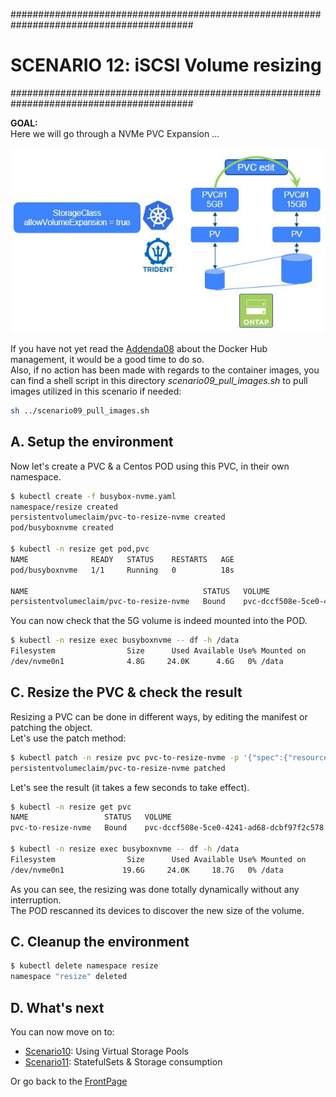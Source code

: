 #########################################################################################
# SCENARIO 12: iSCSI Volume resizing
#########################################################################################

**GOAL:**  
Here we will go through a NVMe PVC Expansion ...

<p align="center"><img src="../Images/scenario09_2.jpg"></p>

If you have not yet read the [Addenda08](../../../Addendum/Addenda08) about the Docker Hub management, it would be a good time to do so.  
Also, if no action has been made with regards to the container images, you can find a shell script in this directory *scenario09_pull_images.sh* to pull images utilized in this scenario if needed:  
```bash
sh ../scenario09_pull_images.sh
```

## A. Setup the environment

Now let's create a PVC & a Centos POD using this PVC, in their own namespace.  
```bash
$ kubectl create -f busybox-nvme.yaml
namespace/resize created
persistentvolumeclaim/pvc-to-resize-nvme created
pod/busyboxnvme created

$ kubectl -n resize get pod,pvc
NAME              READY   STATUS    RESTARTS   AGE
pod/busyboxnvme   1/1     Running   0          18s

NAME                                       STATUS   VOLUME                                     CAPACITY   ACCESS MODES   STORAGECLASS         VOLUMEATTRIBUTESCLASS   AGE
persistentvolumeclaim/pvc-to-resize-nvme   Bound    pvc-dccf508e-5ce0-4241-ad68-dcbf97f2c578   5Gi        RWO            storage-class-nvme   <unset>                 18s
```

You can now check that the 5G volume is indeed mounted into the POD.  
```bash
$ kubectl -n resize exec busyboxnvme -- df -h /data
Filesystem                Size      Used Available Use% Mounted on
/dev/nvme0n1              4.8G     24.0K      4.6G   0% /data
```

## C. Resize the PVC & check the result

Resizing a PVC can be done in different ways, by editing the manifest or patching the object.  
Let's use the patch method:
```bash
$ kubectl patch -n resize pvc pvc-to-resize-nvme -p '{"spec":{"resources":{"requests":{"storage":"20Gi"}}}}'
persistentvolumeclaim/pvc-to-resize-nvme patched
```

Let's see the result (it takes a few seconds to take effect).  
```bash
$ kubectl -n resize get pvc
NAME                 STATUS   VOLUME                                     CAPACITY   ACCESS MODES   STORAGECLASS         VOLUMEATTRIBUTESCLASS   AGE
pvc-to-resize-nvme   Bound    pvc-dccf508e-5ce0-4241-ad68-dcbf97f2c578   20Gi       RWO            storage-class-nvme   <unset>                 82s

$ kubectl -n resize exec busyboxnvme -- df -h /data
Filesystem                Size      Used Available Use% Mounted on
/dev/nvme0n1             19.6G     24.0K     18.7G   0% /data
```
As you can see, the resizing was done totally dynamically without any interruption.  
The POD rescanned its devices to discover the new size of the volume.  

## C. Cleanup the environment

```bash
$ kubectl delete namespace resize
namespace "resize" deleted
```

## D. What's next

You can now move on to:  
- [Scenario10](../../Scenario10): Using Virtual Storage Pools  
- [Scenario11](../../Scenario11): StatefulSets & Storage consumption  

Or go back to the [FrontPage](https://github.com/YvosOnTheHub/LabNetApp)